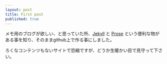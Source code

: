 ```yaml
---
layout: post
title: First post
published: true
---
```




メモ用のブログが欲しい、と思っていた所、[Jekyll](http://jekyllrb.com/) と [Prose](http://prose.io/) という便利な物がある事を知り、そのままgithub上で作る事にしました。

ろくなコンテンツもないサイトで恐縮ですが、どうか生暖かい目で見守って下さい。
